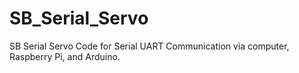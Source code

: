 # SB_Serial_Servo
SB Serial Servo Code for Serial UART Communication via computer, Raspberry Pi, and Arduino.
